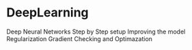 # DeepLearning

Deep Neural Networks
Step by Step setup
Improving the model
Regularization Gradient Checking and Optimazation
